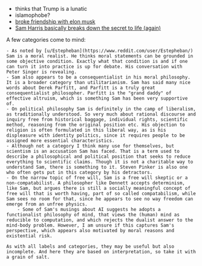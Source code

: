 - thinks that Trump is a lunatic
- islamophobe?
- [broke friendship with elon musk](https://youtu.be/MkbKB9uID1I?si=SoWDZaobm5Hj8ule)
- [Sam Harris basically breaks down the secret to life (again)](https://youtu.be/oq9uo7F42Zk?si=ABPteKQ9O4AYmuzh)

A few categories come to mind:

    - As noted by [u/Estepheban](https://www.reddit.com/user/Estepheban/) Sam is a moral realist. He thinks moral statements can be grounded in some objective condition. Exactly what that condition is and if one can turn it into practice is up for debate. His conversation with Peter Singer is revealing.
    - Sam also appears to be a consequentialist in his moral philosophy. It is a broader category than utilitarianism. Sam has said many nice words about Derek Parfitt, and Parfitt is a truly great consequentialist philosopher. Parfitt is the "grand daddy" of effective altruism, which is something Sam has been very supportive of.
    - On political philosophy Sam is definitely in the camp of liberalism, as traditionally understood. So very much about rational discourse and inquiry free from historical baggage, individual rights, scientific method, reasoning from the original position etc. His objection to religion is often formulated in this liberal way, as is his displeasure with identity politics, since it requires people to be assigned more essential characteristics.
    - Although not a category I think many use for themselves, but scientism is an accusation Sam has faced. That is a term used to describe a philosophical and political position that seeks to reduce everything to scientific claims. Though it is not a charitable way to understand Sam, there is something to it. Steven Pinker is also one who often gets put in this category by his detractors.
    - On the narrow topic of free will, Sam is a free will skeptic or a non-compatabilist. A philosopher like Dennett accepts determinism, like Sam, but argues there is still a socially meaningful concept of free will that is worth having, part of so called compatabilism, while Sam sees no room for that, since he appears to see no way freedom can emerge from an unfree physics.
        - Some of Sam's musings about AI suggests he adopts a functionalist philosophy of mind, that views the (human) mind as reducible to computation, and which rejects the dualist answer to the mind-body problem. However, I am unsure if this captures Sam's perspective, which appears also motivated by moral reasons and existential risk.

    As with all labels and categories, they may be useful but also incomplete. And here they are based on interpretation, so take it with a grain of salt.